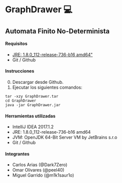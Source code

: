 GraphDrawer 💻
========================

Automata Finito No-Determinista
-------------------------------

#### Requisitos

-  [ JRE: 1.8.0_112-release-736-b16 amd64"](http://www.oracle.com/technetwork/java/javase/downloads/jdk8-downloads-2133151.html)
- Git / Github

#### Instrucciones

0. Descargar desde Github.
0. Ejecutar los siguientes comandos:

```shell
tar -xzy GraphDrawer.tar
cd GraphDrawer
java -jar GraphDrawer.jar
```

#### Herramientas utilizadas
- IntelliJ IDEA 2017.1.2
- JRE: 1.8.0_112-release-736-b16 amd64
- JVM: OpenJDK 64-Bit Server VM by JetBrains s.r.o
- Git / Github

#### Integrantes
- Carlos Arias (@Dark7Zero)
- Omar Olivares (@peel40)
- Miguel Garrido (@m1k1saur1o)
